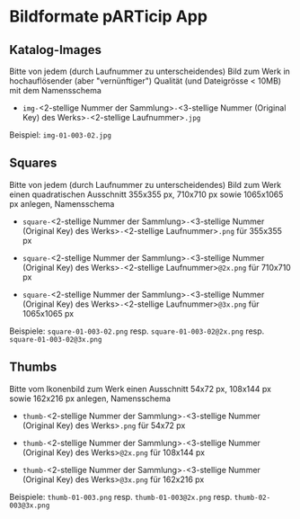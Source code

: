 # Bildformate pARTicip App

## Katalog-Images
Bitte von jedem (durch Laufnummer zu unterscheidendes) Bild zum Werk in hochauflösender (aber "vernünftiger") Qualität (und Dateigrösse < 10MB) mit dem Namensschema

- `img-`<2-stellige Nummer der Sammlung>`-`<3-stellige Nummer (Original Key) des Werks>`-`<2-stellige Laufnummer>`.jpg`

Beispiel: `img-01-003-02.jpg`


## Squares
Bitte von jedem (durch Laufnummer zu unterscheidendes) Bild zum Werk einen quadratischen Ausschnitt 355x355 px, 710x710 px sowie 1065x1065 px anlegen, Namensschema

- `square-`<2-stellige Nummer der Sammlung>`-`<3-stellige Nummer (Original Key) des Werks>`-`<2-stellige Laufnummer>`.png` für 355x355 px

- `square-`<2-stellige Nummer der Sammlung>`-`<3-stellige Nummer (Original Key) des Werks>`-`<2-stellige Laufnummer>`@2x.png` für 710x710 px

- `square-`<2-stellige Nummer der Sammlung>`-`<3-stellige Nummer (Original Key) des Werks>`-`<2-stellige Laufnummer>`@3x.png` für 1065x1065 px

Beispiele: `square-01-003-02.png` resp. `square-01-003-02@2x.png` resp. `square-01-003-02@3x.png`

## Thumbs
Bitte vom Ikonenbild zum Werk einen Ausschnitt 54x72 px, 108x144 px sowie 162x216 px anlegen, Namensschema

- `thumb-`<2-stellige Nummer der Sammlung>`-`<3-stellige Nummer (Original Key) des Werks>`.png` für 54x72 px

- `thumb-`<2-stellige Nummer der Sammlung>`-`<3-stellige Nummer (Original Key) des Werks>`@2x.png` für 108x144 px

- `thumb-`<2-stellige Nummer der Sammlung>`-`<3-stellige Nummer (Original Key) des Werks>`@3x.png` für 162x216 px

Beispiele: `thumb-01-003.png` resp. `thumb-01-003@2x.png` resp. `thumb-02-003@3x.png`
